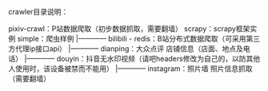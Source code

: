 crawler目录说明：

pixiv-crawl：P站数据爬取（初步数据抓取，需要翻墙）
scrapy：scrapy框架实例
simple：爬虫样例
  |———— bilibili - redis：B站分布式数据爬取（可采用第三方代理ip接口api）
  |———— dianping：大众点评 店铺信息（店面、地点及电话）
  |———— douyin：抖音无水印视频（请吧headers修改为自己的，以防其他人使用时，该设备被禁而不能用）
  |———— instagram：照片墙 照片信息抓取（需要翻墙）
